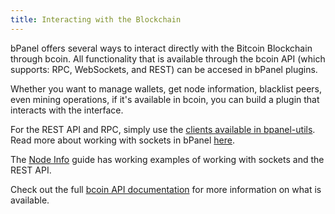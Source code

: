 ```yaml
---
title: Interacting with the Blockchain
---
```

bPanel offers several ways to interact directly with the Bitcoin Blockchain
through bcoin. All functionality that is available through the bcoin API
(which supports: RPC, WebSockets, and REST) can be accesed in bPanel plugins.

Whether you want to manage wallets, get node information, blacklist peers,
even mining operations, if it's available in bcoin, you can build a plugin
that interacts with the interface.

For the REST API and RPC, simply use the
[clients available in bpanel-utils](/docs/bpanel-utils.html#clients).
Read more about working with sockets in bPanel [here](/docs/api-sockets.html).

The [Node Info](/docs/guide-node-info.html) guide has working examples of working with sockets and the REST API.

Check out the full [bcoin API documentation](http://bcoin.io/api-docs/index.html) for
more information on what is available.